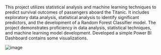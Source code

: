 This project utilizes statistical analysis and machine learning techniques to predict survival outcomes of passengers aboard the Titanic. It includes exploratory data analysis, statistical analysis to identify significant predictors, and the development of a Random Forest Classifier model. The project demonstrates proficiency in data analysis, statistical techniques, and machine learning model development.
Developed a simple Power BI Dashboard contains some visualizations.

![image](https://github.com/Mahmoud-khaled-m/titanic-data-analysis/assets/85359683/ce535aaf-fe70-42ca-bad9-b64075aa6a1d)
